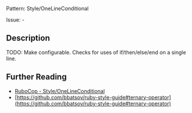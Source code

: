 Pattern: Style/OneLineConditional

Issue: -

## Description

TODO: Make configurable.
Checks for uses of if/then/else/end on a single line.

## Further Reading

* [RuboCop - Style/OneLineConditional](https://rubocop.readthedocs.io/en/latest/cops_style/#styleonelineconditional)
* [https://github.com/bbatsov/ruby-style-guide#ternary-operator](https://github.com/bbatsov/ruby-style-guide#ternary-operator)
